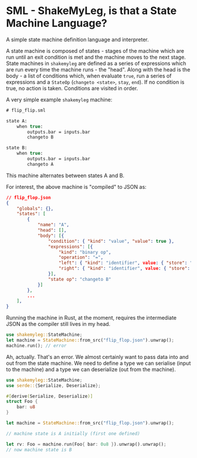 # SML - ShakeMyLeg, is that a State Machine Language?

A simple state machine definition language and interpreter.

A state machine is composed of states - stages of the machine which are run until an exit condition is met and the machine moves to the next stage. State machines in `shakemyleg` are defined as a series of expressions which are run every time the machine runs - the "head". Along with the head is the body - a list of conditions which, when evaluate `true`, run a series of expressions and a `StateOp` (`changeto <state>`, `stay`, `end`). If no condition is true, no action is taken. Conditions are visited in order.

A very simple example `shakemyleg` machine:
```sml
# flip_flip.sml

state A:
    when true:
        outputs.bar = inputs.bar
        changeto B

state B:
    when true:
        outputs.bar = inputs.bar
        changeto A
```

This machine alternates between states A and B.

For interest, the above machine is "compiled" to JSON as:
```json
// flip_flop.json
{
    "globals": {},
    "states": [
        {
            "name": "A",
            "head": [],
            "body": [{
                "condition": { "kind": "value", "value": true },
                "expressions": [{
                    "kind": "binary op",
                    "operation": "=",
                    "left": { "kind": "identifier", value: { "store": "outputs", "name": "bar" } },
                    "right": { "kind": "identifier", value: { "store": "inputs", "name": "bar" } }
                }],
                "state op": "changeto B"
            }]
        },
        ...
    ],
}
```

Running the machine in Rust, at the moment, requires the intermediate JSON as the compiler still lives in my head.
```rust
use shakemyleg::StateMachine;
let machine = StateMachine::from_src("flip_flop.json").unwrap();
machine.run(); // error
```

Ah, actually. That's an error. We almost certainly want to pass data into and out from the state machine. We need to define a type we can serialise (input to the machine) and a type we can deserialize (out from the machine).

```rust
use shakemyleg::StateMachine;
use serde::{Serialize, Deserialize};

#[derive(Serialize, Deserialize)]
struct Foo {
    bar: u8
}

let machine = StateMachine::from_src("flip_flop.json").unwrap();

// machine state is A initially (first one defined)

let rv: Foo = machine.run(Foo{ bar: 0u8 }).unwrap().unwrap();
// now machine state is B

```
